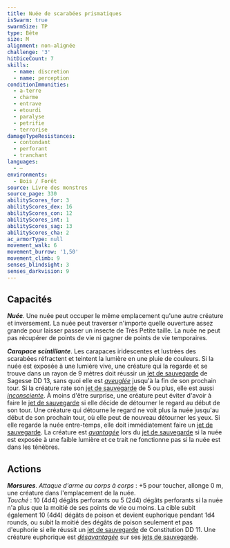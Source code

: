 ```yaml
---
title: Nuée de scarabées prismatiques
isSwarm: true
swarmSize: TP
type: Bête
size: M
alignment: non-alignée
challenge: '3'
hitDiceCount: 7
skills:
  - name: discretion
  - name: perception
conditionImmunities:
  - a-terre
  - charme
  - entrave
  - etourdi
  - paralyse
  - petrifie
  - terrorise
damageTypeResistances:
  - contondant
  - perforant
  - tranchant
languages:
  - —
environments:
  - Bois / Forêt
source: Livre des monstres
source_page: 330
abilityScores_for: 3
abilityScores_dex: 16
abilityScores_con: 12
abilityScores_int: 1
abilityScores_sag: 13
abilityScores_cha: 2
ac_armorType: null
movement_walk: 6
movement_burrow: '1,50'
movement_climb: 9
senses_blindsight: 3
senses_darkvision: 9
---
```

## Capacités
_**Nuée**_. Une nuée peut occuper le même emplacement qu'une autre créature et inversement. La nuée peut traverser n'importe quelle ouverture assez grande pour laisser passer un insecte de Très Petite taille. La nuée ne peut pas récupérer de points de vie ni gagner de points de vie temporaires.

_**Carapace scintillante**_. Les carapaces iridescentes et lustrées des scarabées réfractent et teintent la lumière en une pluie de couleurs. Si la nuée est exposée à une lumière vive, une créature qui la regarde et se trouve dans un rayon de 9 mètres doit réussir un [jet de sauvegarde](/utiliser-les-caracteristiques/#jets-de-sauvegarde) de Sagesse DD 13, sans quoi elle est [_aveuglée_](/gerer-la-sante-du-personnage/#aveugle) jusqu'à la fin de son prochain tour. Si la créature rate son [jet de sauvegarde](/utiliser-les-caracteristiques/#jets-de-sauvegarde) de 5 ou plus, elle est aussi [_inconsciente_](/gerer-la-sante-du-personnage/#inconscient). À moins d'être surprise, une créature peut éviter d'avoir à faire le [jet de sauvegarde](/utiliser-les-caracteristiques/#jets-de-sauvegarde) si elle décide de détourner le regard au début de son tour. Une créature qui détourne le regard ne voit plus la nuée jusqu'au début de son prochain tour, où elle peut de nouveau détourner les yeux. Si elle regarde la nuée entre-temps, elle doit immédiatement faire un [jet de sauvegarde](/utiliser-les-caracteristiques/#jets-de-sauvegarde). La créature est [_avantagée_](/utiliser-les-caracteristiques/#avantage-et-desavantage) lors du [jet de sauvegarde](/utiliser-les-caracteristiques/#jets-de-sauvegarde) si la nuée est exposée à une faible lumière et ce trait ne fonctionne pas si la nuée est dans les ténèbres.

## Actions
_**Morsures**_. _Attaque d'arme au corps à corps_ : +5 pour toucher, allonge 0 m, une créature dans l'emplacement de la nuée.  
_Touché_ : 10 (4d4) dégâts perforants ou 5 (2d4) dégâts perforants si la nuée n'a plus que la moitié de ses points de vie ou moins. La cible subit également 10 (4d4) dégâts de poison et devient euphorique pendant 1d4 rounds, ou subit la moitié des dégâts de poison seulement et pas d'euphorie si elle réussit un [jet de sauvegarde](/utiliser-les-caracteristiques/#jets-de-sauvegarde) de Constitution DD 11. Une créature euphorique est [_désavantagée_](/utiliser-les-caracteristiques/#avantage-et-desavantage) sur ses [jets de sauvegarde](/utiliser-les-caracteristiques/#jets-de-sauvegarde).
